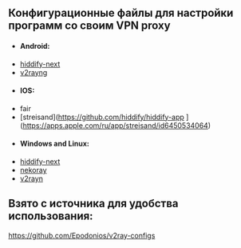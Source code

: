 ## Конфигурационные файлы для настройки программ со своим VPN proxy

* #### **Android**:
+ [hiddify-next](https://github.com/hiddify/hiddify-app  "hiddify-next")
+ [v2rayng](https://github.com/hiddify/hiddify-app  "hiddify-next")

* #### **IOS**:
+ fair
+ [streisand](https://github.com/hiddify/hiddify-app  ](https://apps.apple.com/ru/app/streisand/id6450534064)

* #### **Windows and Linux**:
+ [hiddify-next](https://github.com/hiddify/hiddify-app  "hiddify-next")
+ [nekoray](https://github.com/hiddify/hiddify-app)
+ [v2rayn](https://github.com/2dust/v2rayN)

## **Взято с источника для удобства использования**:
https://github.com/Epodonios/v2ray-configs

<!--
[Skillbox Media](https://skillbox.ru/media/ "Всплывающая подсказка") с подсказкой
[nekoray](https://github.com/hiddify/hiddify-app)
[hiddify-next](https://github.com/hiddify/hiddify-app  "hiddify-next")
[hidify-next](https://github.com/hiddify/hiddify-app  "hiddify-next")
-->


